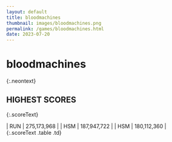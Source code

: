 ```yaml
---
layout: default
title: bloodmachines
thumbnail: images/bloodmachines.png
permalink: /games/bloodmachines.html
date: 2023-07-20
---
```


# bloodmachines 
{:.neontext}

## HIGHEST SCORES
{:.scoreText}

| RUN | 275,173,968 | 
| HSM | 187,947,722 | 
| HSM | 180,112,360 | 
{:.scoreText .table .td}
